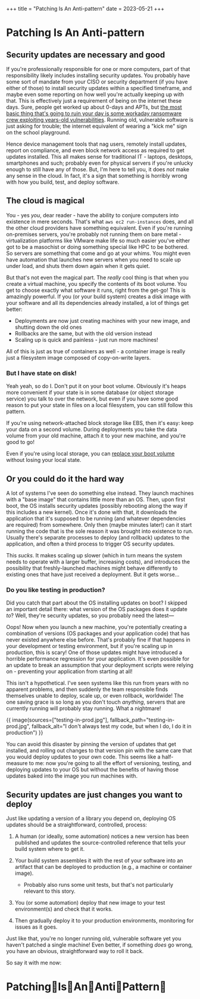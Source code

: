 +++
title = "Patching Is An Anti-pattern"
date = 2023-05-21
+++

# Patching Is An Anti-pattern

## Security updates are necessary and good

If you're professionally responsible for one or more computers, part of that responsibility likely includes installing security updates. You probably have some sort of mandate from your CISO or security department (if you have either of those) to install security updates within a specified timeframe, and maybe even some reporting on how well you're actually keeping up with that. This is effectively just a requirement of being on the internet these days. Sure, people get worked up about 0-days and APTs, but [the most basic thing that's going to ruin your day is some workaday ransomware crew exploiting years-old vulnerabilities](https://www.cpomagazine.com/cyber-security/new-study-finds-that-ransomware-attacks-are-heavily-relying-on-old-vulnerabilities-unpatched-issues-dating-back-to-2010-still-exploited/). Running old, vulnerable software is just asking for trouble; the internet equivalent of wearing a "kick me" sign on the school playground.

Hence device management tools that nag users, remotely install updates, report on compliance, and even block network access as required to get updates installed. This all makes sense for traditional IT - laptops, desktops, smartphones and such; probably even for physical servers if you're unlucky enough to still have any of those. But, I'm here to tell you, it does _not_ make any sense in the cloud. In fact, it's a sign that something is horribly wrong with how you build, test, and deploy software.


## The cloud is magical

You - yes _you_, dear reader - have the ability to conjure computers into existence in mere seconds. That's what `aws ec2 run-instances` does, and all the other cloud providers have something equivalent. Even if you're running on-premises servers, you're probably not running them on bare metal - virtualization platforms like VMware make life so much easier you've either got to be a masochist or doing something special like HPC to be bothered. So servers are something that come and go at your whims. You might even have automation that launches new servers when you need to scale up under load, and shuts them down again when it gets quiet.

But that's not even the magical part. The _really_ cool thing is that when you create a virtual machine, you specify the contents of its boot volume. You get to choose exactly what software it runs, right from the get-go! This is amazingly powerful. If you (or your build system) creates a disk image with your software and all its dependencies already installed, a lot of things get better:

* Deployments are now just creating machines with your new image, and shutting down the old ones
* Rollbacks are the same, but with the old version instead
* Scaling up is quick and painless - just run more machines!

All of this is just as true of containers as well - a container image is really just a filesystem image composed of copy-on-write layers.

### But I have state on disk!

Yeah yeah, so do I. Don't put it on your boot volume. Obviously it's heaps more convenient if your state is in some database (or object storage service) you talk to over the network, but even if you have some good reason to put your state in files on a local filesystem, you can still follow this pattern.

If you're using network-attached block storage like EBS, then it's easy: keep your data on a second volume. During deployments you take the data volume from your old machine, attach it to your new machine, and you're good to go!

Even if you're using local storage, you can [replace your boot volume](https://docs.aws.amazon.com/AWSEC2/latest/UserGuide/replace-root.html) without losing your local state.


## Or you could do it the hard way

A lot of systems I've seen do something else instead. They launch machines with a "base image" that contains little more than an OS. Then, upon first boot, the OS installs security updates (possibly rebooting along the way if this includes a new kernel). Once it's done with that, it downloads the application that it's supposed to be running (and whatever dependencies are required) from somewhere. Only then (maybe minutes later!) can it start running the code that is the sole reason it was brought into existence to run. Usually there's separate processes to deploy (and rollback) updates to the application, and often a third process to trigger OS security updates.

This _sucks_. It makes scaling up slower (which in turn means the system needs to operate with a larger buffer, increasing costs), and introduces the possibility that freshly-launched machines might behave differently to existing ones that have just received a deployment. But it gets worse...

### Do you like testing in production?

Did you catch that part about the OS installing updates on boot? I skipped an important detail there: what version of the OS packages does it update _to_? Well, they're security updates, so you probably need the latest—

Oops! Now when you launch a new machine, you're potentially creating a combination of versions (OS packages and your application code) that has never existed anywhere else before. That's probably fine if that happens in your development or testing environment, but if you're scaling up in production, this is scary! One of those updates might have introduced a horrible performance regression for your application. It's even possible for an update to break an assumption that your deployment scripts were relying on - preventing your application from starting at all!

This isn't a hypothetical. I've seen systems like this run from years with no apparent problems, and then suddenly the team responsible finds themselves unable to deploy, scale up, or even rollback, worldwide! The one saving grace is so long as you don't touch _anything_, servers that are currently running will probably stay running. What a nightmare!

{{ image(sources=["testing-in-prod.jpg"], fallback_path="testing-in-prod.jpg", fallback_alt="I don't always test my code, but when I do, I do it in production") }}

You can avoid this disaster by pinning the version of updates that get installed, and rolling out changes to that version pin with the same care that you would deploy updates to your own code. This seems like a half-measure to me: now you're going to all the effort of versioning, testing, and deploying updates to your OS but without the benefits of having those updates baked into the image you run machines with.


## Security updates are just changes you want to deploy

Just like updating a version of a library you depend on, deploying OS updates should be a straightforward, controlled, process:

1. A human (or ideally, some automation) notices a new version has been published and updates the source-controlled reference that tells your build system where to get it.

2. Your build system assembles it with the rest of your software into an artifact that can be deployed to production (e.g., a machine or container image).

    - Probably also runs some unit tests, but that's not particularly relevant to this story.

3. You (or some automation) deploy that new image to your test environment(s) and check that it works.

4. Then gradually deploy it to your production environments, monitoring for issues as it goes.

Just like that, you're no longer running old, vulnerable software yet you haven't patched a single machine! Even better, if something _does_ go wrong, you have an obvious, straightforward way to roll it back.

So say it with me now:

# Patching👏Is👏An👏Anti👏Pattern👏
